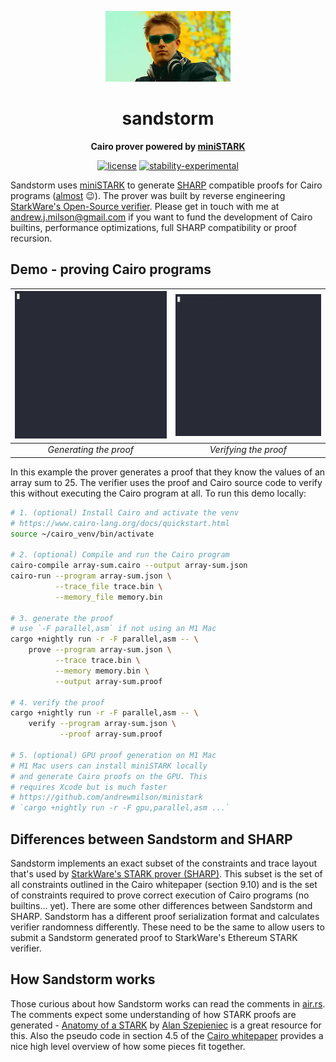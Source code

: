 <div align="center">

![Sandstorm](./darude.jpeg)

# sandstorm

**Cairo prover powered by [miniSTARK](https://github.com/andrewmilson/ministark/)**

[![license](https://img.shields.io/badge/license-MIT-blue.svg)](https://github.com/andrewmilson/sandstorm/blob/main/LICENSE)
[![stability-experimental](https://img.shields.io/badge/stability-experimental-orange.svg)](https://github.com/mkenney/software-guides/blob/master/STABILITY-BADGES.md#experimental)

</div>

Sandstorm uses [miniSTARK](https://github.com/andrewmilson/ministark/) to generate [SHARP](https://starknet.io/docs/sharp.html) compatible proofs for Cairo programs ([almost](#sandstorm-sharp-differences) 😉). The prover was built by reverse engineering [StarkWare's Open-Source verifier](https://github.com/starkware-libs/starkex-contracts). Please get in touch with me at [andrew.j.milson@gmail.com](mailto:andrew.j.milson@gmail.com) if you want to fund the development of Cairo builtins, performance optimizations, full SHARP compatibility or proof recursion.

## Demo - proving Cairo programs

| ![Generating a proof](prover.gif) | ![Verifying a proof](verifier.gif) |
|:--:|:--:|
| *Generating the proof* | *Verifying the proof* 

In this example the prover generates a proof that they know the values of an array sum to 25. The verifier uses the proof and Cairo source code to verify this without executing the Cairo program at all. To run this demo locally:

```bash
# 1. (optional) Install Cairo and activate the venv
# https://www.cairo-lang.org/docs/quickstart.html
source ~/cairo_venv/bin/activate

# 2. (optional) Compile and run the Cairo program
cairo-compile array-sum.cairo --output array-sum.json
cairo-run --program array-sum.json \
          --trace_file trace.bin \
          --memory_file memory.bin

# 3. generate the proof
# use `-F parallel,asm` if not using an M1 Mac
cargo +nightly run -r -F parallel,asm -- \
    prove --program array-sum.json \
          --trace trace.bin \
          --memory memory.bin \
          --output array-sum.proof

# 4. verify the proof
cargo +nightly run -r -F parallel,asm -- \
    verify --program array-sum.json \
           --proof array-sum.proof

# 5. (optional) GPU proof generation on M1 Mac 
# M1 Mac users can install miniSTARK locally
# and generate Cairo proofs on the GPU. This
# requires Xcode but is much faster
# https://github.com/andrewmilson/ministark
# `cargo +nightly run -r -F gpu,parallel,asm ...`
```

<h2 id="sandstorm-sharp-differences">Differences between Sandstorm and SHARP</h2>

Sandstorm implements an exact subset of the constraints and trace layout that's used by [StarkWare's STARK prover (SHARP)](https://starknet.io/docs/sharp.html). This subset is the set of all constraints outlined in the Cairo whitepaper (section 9.10) and is the set of constraints required to prove correct execution of Cairo programs (no builtins... yet). There are some other differences between Sandstorm and SHARP. Sandstorm has a different proof serialization format and calculates verifier randomness differently. These need to be the same to allow users to submit a Sandstorm generated proof to StarkWare's Ethereum STARK verifier. 

## How Sandstorm works

Those curious about how Sandstorm works can read the comments in [air.rs](src/air.rs#L115). The comments expect some understanding of how STARK proofs are generated - [Anatomy of a STARK](https://aszepieniec.github.io/stark-anatomy/) by [Alan Szepieniec](https://twitter.com/aszepieniec) is a great resource for this. Also the pseudo code in section 4.5 of the [Cairo whitepaper](https://eprint.iacr.org/2021/1063.pdf) provides a nice high level overview of how some pieces fit together.